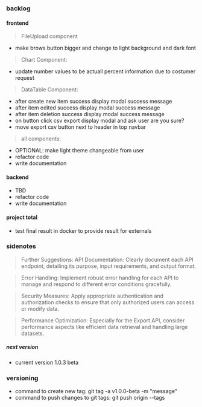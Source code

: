 ### backlog

#### frontend

> FileUpload component

- make brows button bigger and change to light background and dark font

> Chart Component:

- update number values to be actuall percent information due to costumer request

> DataTable Component:

- after create new item success display modal success message
- after item edited success display modal success message
- after item deletion success display modal success message
- on button click csv export display modal and ask user are you sure?
- move export csv button next to header in top navbar

> all components:

- OPTIONAL: make light theme changeable from user
- refactor code
- write documentation

#### backend

- TBD
- refactor code
- write documentation

#### project total

- test final result in docker to provide result for externals

### sidenotes

> Further Suggestions:
> API Documentation: Clearly document each API endpoint, detailing its purpose, input requirements, and output format.

> Error Handling: Implement robust error handling for each API to manage and respond to different error conditions gracefully.

> Security Measures: Apply appropriate authentication and authorization checks to ensure that only authorized users can access or modify data.

> Performance Optimization: Especially for the Export API, consider performance aspects like efficient data retrieval and handling large datasets.

##### next version

- current version 1.0.3 beta

### versioning

- command to create new tag: git tag -a v1.0.0-beta -m "message"
- command to push changes to git tags: git push origin --tags
